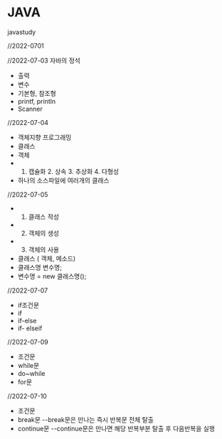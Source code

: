 # JAVA
javastudy


//2022-0701


//2022-07-03
자바의 정석
- 출력
- 변수
- 기본형, 참조형
- printf, println
- Scanner


//2022-07-04
- 객체지향 프로그래밍
- 클래스
- 객체
- 1. 캡슐화 2. 상속 3. 추상화 4. 다형성
- 하나의 소스파일에 여러개의 클래스


//2022-07-05
- 1. 클래스 작성
- 2. 객체의 생성
- 3. 객체의 사용
- 클래스 ( 객체, 메소드)
- 클래스명 변수명;
- 변수명 = new 클래스명();


//2022-07-07
- if조건문
- if
- if-else
- if- elseif


//2022-07-09
- 조건문
- while문
- do~while
- for문

//2022-07-10
- 조건문
- break문
--break문은 만나는 즉시 반복문 전체 탈출
- continue문
--continue문은 만나면 해당 반복부분 탈출 후 다음반복을 실행

